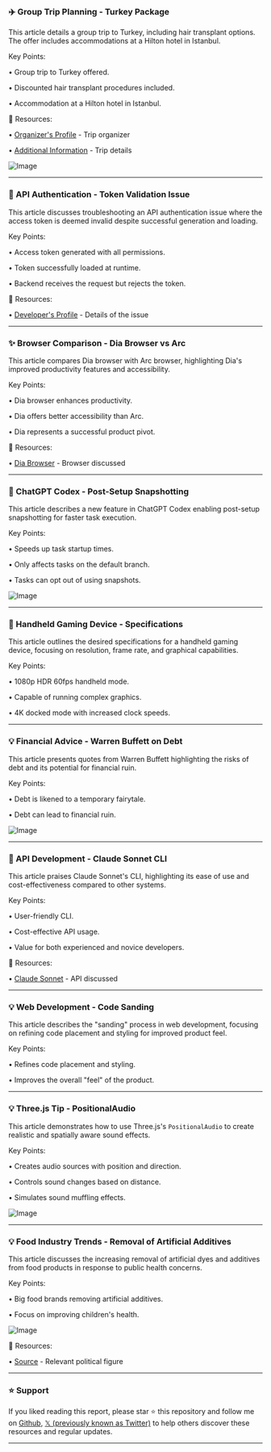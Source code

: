 ### ✈️ Group Trip Planning - Turkey Package

This article details a group trip to Turkey, including hair transplant options.  The offer includes accommodations at a Hilton hotel in Istanbul.


Key Points:

• Group trip to Turkey offered.

• Discounted hair transplant procedures included.

• Accommodation at a Hilton hotel in Istanbul.


🔗 Resources:

• [Organizer's Profile](https://x.com/alpaysh) - Trip organizer

• [Additional Information](https://x.com/scootykins/status/1935747806779802026) - Trip details

![Image](https://pbs.twimg.com/media/Gtv356fXIAAGvkd?format=jpg&name=small)


---

### 🤖 API Authentication - Token Validation Issue

This article discusses troubleshooting an API authentication issue where the access token is deemed invalid despite successful generation and loading.


Key Points:

• Access token generated with all permissions.

• Token successfully loaded at runtime.

• Backend receives the request but rejects the token.


🔗 Resources:

• [Developer's Profile](https://x.com/kettanaito/status/1935749224404070835) - Details of the issue


---

### ✨ Browser Comparison - Dia Browser vs Arc

This article compares Dia browser with Arc browser, highlighting Dia's improved productivity features and accessibility.


Key Points:

• Dia browser enhances productivity.

• Dia offers better accessibility than Arc.

• Dia represents a successful product pivot.


🔗 Resources:

• [Dia Browser](https://x.com/diabrowser) -  Browser discussed


---

### 🤖 ChatGPT Codex - Post-Setup Snapshotting

This article describes a new feature in ChatGPT Codex enabling post-setup snapshotting for faster task execution.


Key Points:

• Speeds up task startup times.

• Only affects tasks on the default branch.

• Tasks can opt out of using snapshots.


![Image](https://pbs.twimg.com/media/Gt0ko5abwAIeek9?format=jpg&name=small)


---

### 🤖 Handheld Gaming Device - Specifications

This article outlines the desired specifications for a handheld gaming device, focusing on resolution, frame rate, and graphical capabilities.


Key Points:

• 1080p HDR 60fps handheld mode.

• Capable of running complex graphics.

• 4K docked mode with increased clock speeds.


---

### 💡 Financial Advice - Warren Buffett on Debt

This article presents quotes from Warren Buffett highlighting the risks of debt and its potential for financial ruin.


Key Points:

• Debt is likened to a temporary fairytale.

• Debt can lead to financial ruin.


![Image](https://pbs.twimg.com/amplify_video_thumb/1935739307148312576/img/58C8U1grcPTE8XD3.jpg)


---

### 🚀 API Development - Claude Sonnet CLI

This article praises Claude Sonnet's CLI, highlighting its ease of use and cost-effectiveness compared to other systems.


Key Points:

• User-friendly CLI.

• Cost-effective API usage.

• Value for both experienced and novice developers.


🔗 Resources:

• [Claude Sonnet](https://x.com/alexalbert__) - API discussed


---

### 💡 Web Development - Code Sanding

This article describes the "sanding" process in web development, focusing on refining code placement and styling for improved product feel.


Key Points:

• Refines code placement and styling.

• Improves the overall "feel" of the product.


---

### 💡 Three.js Tip - PositionalAudio

This article demonstrates how to use Three.js's `PositionalAudio` to create realistic and spatially aware sound effects.


Key Points:

• Creates audio sources with position and direction.

• Controls sound changes based on distance.

• Simulates sound muffling effects.


![Image](https://pbs.twimg.com/ext_tw_video_thumb/1935740338875846656/pu/img/KLuzbnZQItJfo14P.jpg)


---

### 💡 Food Industry Trends - Removal of Artificial Additives

This article discusses the increasing removal of artificial dyes and additives from food products in response to public health concerns.


Key Points:

• Big food brands removing artificial additives.

• Focus on improving children's health.


![Image](https://pbs.twimg.com/amplify_video_thumb/1935664708687646720/img/Lb3PFzjJUvJuNl3I.jpg)

🔗 Resources:

• [Source](https://x.com/POTUS) -  Relevant political figure


---

### ⭐️ Support

If you liked reading this report, please star ⭐️ this repository and follow me on [Github](https://github.com/Drix10), [𝕏 (previously known as Twitter)](https://x.com/DRIX_10_) to help others discover these resources and regular updates.

---